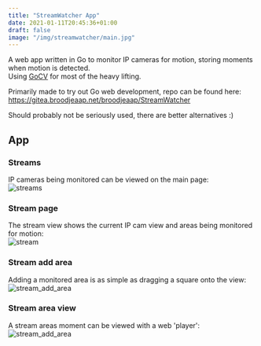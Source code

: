 ```yaml
---
title: "StreamWatcher App"
date: 2021-01-11T20:45:36+01:00
draft: false
image: "/img/streamwatcher/main.jpg"
---
```

<!--more-->
A web app written in Go to monitor IP cameras for motion, storing moments when motion is detected.  
Using [GoCV](https://gocv.io/) for most of the heavy lifting.

Primarily made to try out Go web development, repo can be found here:
https://gitea.broodjeaap.net/broodjeaap/StreamWatcher

Should probably not be seriously used, there are better alternatives :)

## App

### Streams
IP cameras being monitored can be viewed on the main page:  
![streams](/img/streamwatcher/streams.jpg)

### Stream page
The stream view shows the current IP cam view and areas being monitored for motion:  
![stream](/img/streamwatcher/stream.jpg)

### Stream add area
Adding a monitored area is as simple as dragging a square onto the view:  
![stream_add_area](/img/streamwatcher/stream_add_area.jpg)

### Stream area view
A stream areas moment can be viewed with a web 'player':  
![stream_add_area](/img/streamwatcher/stream_moment_player.jpg)
